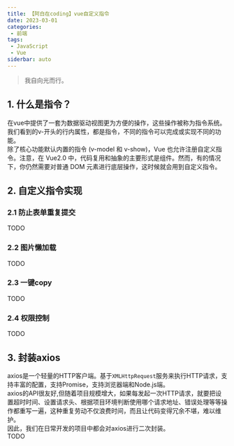 ```yaml
---
title: 【阿白在coding】vue自定义指令
date: 2023-03-01
categories:
 - 前端
tags:
 - JavaScript  
 - Vue
siderbar: auto
---
```


> 我自向光而行。  

## 1. 什么是指令？
在vue中提供了一套为数据驱动视图更为方便的操作，这些操作被称为指令系统。  
我们看到的v-开头的行内属性，都是指令，不同的指令可以完成或实现不同的功能。  
除了核心功能默认内置的指令 (v-model 和 v-show)，Vue 也允许注册自定义指令。注意，在 Vue2.0 中，代码复用和抽象的主要形式是组件。然而，有的情况下，你仍然需要对普通 DOM 元素进行底层操作，这时候就会用到自定义指令。

## 2. 自定义指令实现
### 2.1 防止表单重复提交
TODO
### 2.2 图片懒加载
TODO
### 2.3 一键copy
TODO

### 2.4 权限控制
TODO

## 3. 封装axios
axios是一个轻量的HTTP客户端。基于`XMLHttpRequest`服务来执行HTTP请求，支持丰富的配置，支持Promise，支持浏览器端和Node.js端。  
axios的API很友好,但随着项目规模增大，如果每发起一次HTTP请求，就要把设置超时时间、设置请求头、根据项目环境判断使用哪个请求地址、错误处理等等操作都重写一遍，这种重复劳动不仅浪费时间，而且让代码变得冗余不堪，难以维护。  
因此，我们在日常开发的项目中都会对axios进行二次封装。  
TODO